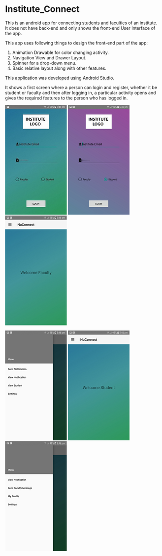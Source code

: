 # Institute_Connect
This is an android app for connecting students and faculties of an institute.
It does not have back-end and only shows the front-end User Interface of the app.

This app uses following things to design the front-end part of the app:
1) Animation Drawable for color changing activity.
2) Navigation View and Drawer Layout.
3) Spinner for a drop-down menu.
4) Basic relative layout along with other features.

This application was developed using Android Studio.

It shows a first screen where a person can login and register, whether it be student or faculty and then after logging in, a particular
activity opens and gives the required features to the person who has logged in.

![alt text](https://github.com/Anish-Jain-AJ/Institute_Connect/blob/master/Image1.png)
![alt text](https://github.com/Anish-Jain-AJ/Institute_Connect/blob/master/Image6.png)
![alt text](https://github.com/Anish-Jain-AJ/Institute_Connect/blob/master/Image2.png)

![alt text](https://github.com/Anish-Jain-AJ/Institute_Connect/blob/master/Image3.png)
![alt text](https://github.com/Anish-Jain-AJ/Institute_Connect/blob/master/Image4.png)
![alt text](https://github.com/Anish-Jain-AJ/Institute_Connect/blob/master/Image5.png)

